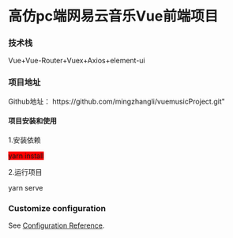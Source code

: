 <h1>高仿pc端网易云音乐Vue前端项目</h1>

<h3>技术栈</h3>
<p>Vue+Vue-Router+Vuex+Axios+element-ui</p>


<h3>项目地址</h3>
<span>Github地址：</span> https://github.com/mingzhangli/vuemusicProject.git"

<h4>项目安装和使用</h4>

<p>1.安装依赖</p>
<span style="background:red"> yarn install</span>

<p>2.运行项目</p>
yarn serve




### Customize configuration
See [Configuration Reference](https://cli.vuejs.org/config/).
